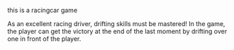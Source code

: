 this is a racingcar game


As an excellent racing driver, drifting skills must be mastered! In the game, the player can get the victory at the end of the last moment by drifting over one in front of the player.

